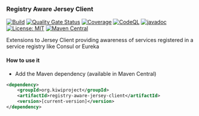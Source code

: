 ### Registry Aware Jersey Client
[![Build](https://github.com/kiwiproject/registry-aware-jersey-client/workflows/build/badge.svg)](https://github.com/kiwiproject/registry-aware-jersey-client/actions?query=workflow%3Abuild)
[![Quality Gate Status](https://sonarcloud.io/api/project_badges/measure?project=kiwiproject_registry-aware-jersey-client&metric=alert_status)](https://sonarcloud.io/dashboard?id=kiwiproject_registry-aware-jersey-client)
[![Coverage](https://sonarcloud.io/api/project_badges/measure?project=kiwiproject_registry-aware-jersey-client&metric=coverage)](https://sonarcloud.io/dashboard?id=kiwiproject_registry-aware-jersey-client)
[![CodeQL](https://github.com/kiwiproject/registry-aware-jersey-client/actions/workflows/codeql.yml/badge.svg)](https://github.com/kiwiproject/registry-aware-jersey-client/actions/workflows/codeql.yml)
[![javadoc](https://javadoc.io/badge2/org.kiwiproject/registry-aware-jersey-client/javadoc.svg)](https://javadoc.io/doc/org.kiwiproject/registry-aware-jersey-client)
[![License: MIT](https://img.shields.io/badge/License-MIT-blue.svg)](https://opensource.org/licenses/MIT)
[![Maven Central](https://img.shields.io/maven-central/v/org.kiwiproject/registry-aware-jersey-client)](https://central.sonatype.com/artifact/org.kiwiproject/registry-aware-jersey-client/)

Extensions to Jersey Client providing awareness of services registered in a service registry like Consul or Eureka

#### How to use it
* Add the Maven dependency (available in Maven Central)

```xml
<dependency>
    <groupId>org.kiwiproject</groupId>
    <artifactId>registry-aware-jersey-client</artifactId>
    <version>[current-version]</version>
</dependency>
```

